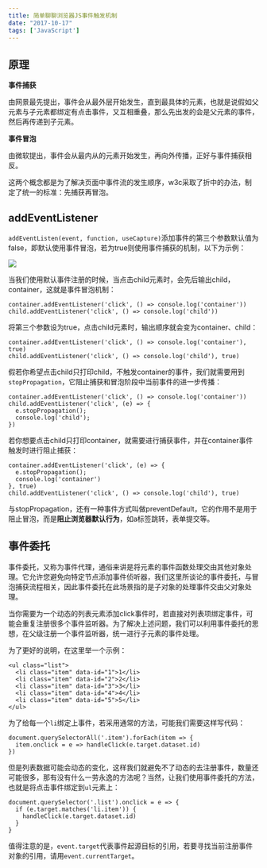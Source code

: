 ```yaml
---
title: 简单聊聊浏览器JS事件触发机制
date: "2017-10-17"
tags: ['JavaScript']
---
```

## 原理

**事件捕获**

由网景最先提出，事件会从最外层开始发生，直到最具体的元素，也就是说假如父元素与子元素都绑定有点击事件，又互相重叠，那么先出发的会是父元素的事件，然后再传递到子元素。

**事件冒泡**

由微软提出，事件会从最内从的元素开始发生，再向外传播，正好与事件捕获相反。



这两个概念都是为了解决页面中事件流的发生顺序，w3c采取了折中的办法，制定了统一的标准：先捕获再冒泡。

## addEventListener

`addEventListen(event, function, useCapture)`添加事件的第三个参数默认值为false，即默认使用事件冒泡，若为true则使用事件捕获的机制，以下为示例：

![](/static/imgs/冒泡捕获.png)

当我们使用默认事件注册的时候，当点击child元素时，会先后输出child，container，这就是事件冒泡机制：
```
container.addEventListener('click', () => console.log('container'))
child.addEventListener('click', () => console.log('child'))
```

将第三个参数设为true，点击child元素时，输出顺序就会变为container、child：
```
container.addEventListener('click', () => console.log('container'), true)
child.addEventListener('click', () => console.log('child'), true)
```

假若你希望点击child只打印child，不触发container的事件，我们就需要用到`stopPropagation`，它阻止捕获和冒泡阶段中当前事件的进一步传播：

```
container.addEventListener('click', () => console.log('container'))
child.addEventListener('click', (e) => {
  e.stopPropagation(); 
  console.log('child');
})
```

若你想要点击child只打印container，就需要进行捕获事件，并在container事件触发时进行阻止捕获：
```
container.addEventListener('click', (e) => {
  e.stopPropagation(); 
  console.log('container')
}, true)
child.addEventListener('click', () => console.log('child'), true)
```

与stopPropagation，还有一种事件方式叫做preventDefault，它的作用不是用于阻止冒泡，而是**阻止浏览器默认行为**，如a标签跳转，表单提交等。

## 事件委托

事件委托，又称为事件代理，通俗来讲是将元素的事件函数处理交由其他对象处理。它允许您避免向特定节点添加事件侦听器，我们这里所谈论的事件委托，与冒泡捕获流程相关，因此事件委托在此场景指的是子对象的处理事件交由父对象处理。

当你需要为一个动态的列表元素添加click事件时，若直接对列表项绑定事件，可能会重复注册很多个事件监听器。为了解决上述问题，我们可以利用事件委托的思想，在父级注册一个事件监听器，统一进行子元素的事件处理。

为了更好的说明，在这里举一个示例：
```
<ul class="list">
  <li class="item" data-id="1">1</li>
  <li class="item" data-id="2">2</li>
  <li class="item" data-id="3">3</li>
  <li class="item" data-id="4">4</li>
  <li class="item" data-id="5">5</li>
</ul>
```

为了给每一个`li`绑定上事件，若采用通常的方法，可能我们需要这样写代码：
```
document.querySelectorAll('.item').forEach(item => {
  item.onclick = e => handleClick(e.target.dataset.id)
})
```

但是列表数据可能会动态的变化，这样我们就避免不了动态的去注册事件，数量还可能很多，那有没有什么一劳永逸的方法呢？当然，让我们使用事件委托的方法，也就是将点击事件绑定到`ul`元素上：
```
document.querySelector('.list').onclick = e => {
  if (e.target.matches('li.item')) {
    handleClick(e.target.dataset.id)
  }
}
```

值得注意的是，`event.target`代表事件起源目标的引用，若要寻找当前注册事件对象的引用，请用`event.currentTarget`。
